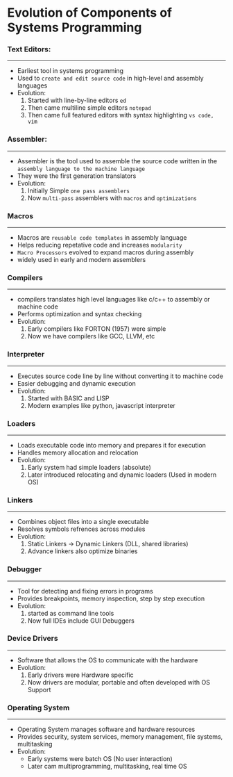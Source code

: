 # Evolution of Components of Systems Programming

### Text Editors:
---
- Earliest tool in systems programming
- Used to `create and edit source code` in high-level and assembly languages
- Evolution:
    1. Started with line-by-line editors `ed`
    2. Then came multiline simple editors `notepad`
    3. Then came full featured editors with syntax highlighting `vs code, vim`

### Assembler: 
---
- Assembler is the tool used to assemble the source code written in the `assembly language to the machine language`
- They were the first generation translators 
- Evolution:
    1. Initially Simple `one pass assemblers`
    2. Now `multi-pass` assemblers with `macros` and `optimizations`

### Macros
---
- Macros are `reusable code templates` in assembly language
- Helps reducing repetative code and increases `modularity`
- `Macro Processors` evolved to expand macros during assembly
- widely used in early and modern assemblers

### Compilers
---
- compilers translates high level languages like c/c++ to assembly or machine code
- Performs optimization and syntax checking
- Evolution:
    1. Early compilers like FORTON (1957) were simple
    2. Now we have compilers like GCC, LLVM, etc

### Interpreter
---
- Executes source code line by line without converting it to machine code
- Easier debugging and dynamic execution
- Evolution:
    1. Started with BASIC and LISP
    2. Modern examples like python, javascript interpreter

### Loaders
---
- Loads executable code into memory and prepares it for execution
- Handles memory allocation and relocation
- Evolution:
    1. Early system had simple loaders (absolute)
    2. Later introduced relocating and dynamic loaders (Used in modern OS)

### Linkers
---
- Combines object files into a single executable
- Resolves symbols refrences across modules
- Evolution:
    1. Static Linkers -> Dynamic Linkers (DLL, shared libraries)
    2. Advance linkers also optimize binaries

### Debugger
---
- Tool for detecting and fixing errors in programs
- Provides breakpoints, memory inspection, step by step execution
- Evolution:
    1. started as command line tools
    2. Now full IDEs include GUI Debuggers

### Device Drivers
---
- Software that allows the OS to communicate with the hardware
- Evolution:
    1. Early drivers were Hardware specific
    2. Now drivers are modular, portable and often developed with OS Support

### Operating System
---
- Operating System manages software and hardware resources
- Provides security, system services, memory management, file systems, multitasking
- Evolution:
    - Early systems were batch OS (No user interaction)
    - Later cam multiprogramming, multitasking, real time OS
    